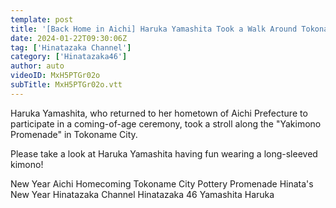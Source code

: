 ```yaml
---
template: post
title: '[Back Home in Aichi] Haruka Yamashita Took a Walk Around Tokoname After the Coming-of-Age Ceremony [Furisode]'
date: 2024-01-22T09:30:06Z
tag: ['Hinatazaka Channel']
category: ['Hinatazaka46']
author: auto 
videoID: MxH5PTGr02o
subTitle: MxH5PTGr02o.vtt
---
```

Haruka Yamashita, who returned to her hometown of Aichi Prefecture to participate in a coming-of-age ceremony, took a stroll along the "Yakimono Promenade" in Tokoname City.

Please take a look at Haruka Yamashita having fun wearing a long-sleeved kimono!

New Year Aichi Homecoming Tokoname City Pottery Promenade Hinata's New Year Hinatazaka Channel Hinatazaka 46 Yamashita Haruka